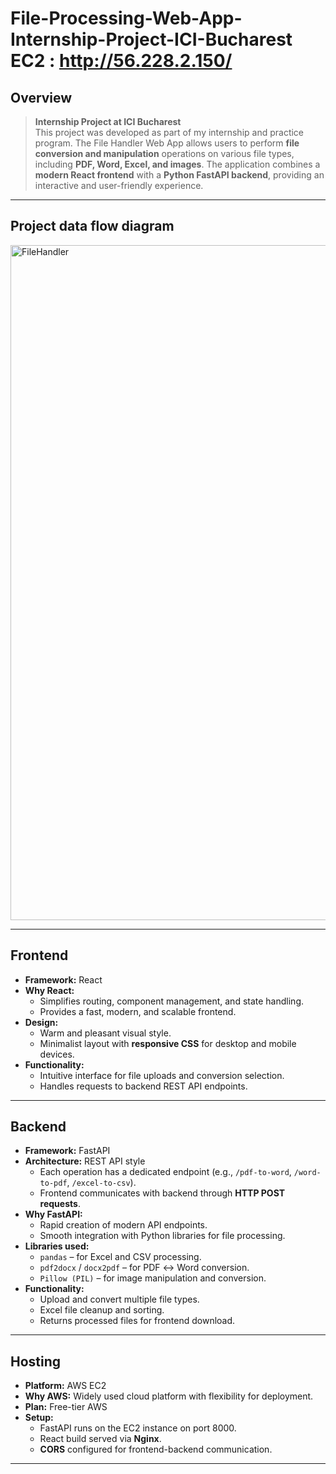 # File-Processing-Web-App-Internship-Project-ICI-Bucharest EC2 : http://56.228.2.150/
## Overview

> **Internship Project at ICI Bucharest**  
> This project was developed as part of my internship and practice program. The File Handler Web App allows users to perform **file conversion and manipulation** operations on various file types, including **PDF, Word, Excel, and images**. The application combines a **modern React frontend** with a **Python FastAPI backend**, providing an interactive and user-friendly experience.

---
## Project data flow diagram

<img width="1920" height="1080" alt="FileHandler" src="https://github.com/user-attachments/assets/2414f567-cb8f-492a-a52e-9ac100b5d410" />

---
## Frontend

- **Framework:** React  
- **Why React:**  
  - Simplifies routing, component management, and state handling.  
  - Provides a fast, modern, and scalable frontend.  
- **Design:**  
  - Warm and pleasant visual style.  
  - Minimalist layout with **responsive CSS** for desktop and mobile devices.  
- **Functionality:**  
  - Intuitive interface for file uploads and conversion selection.  
  - Handles requests to backend REST API endpoints.  

---

## Backend

- **Framework:** FastAPI  
- **Architecture:** REST API style  
  - Each operation has a dedicated endpoint (e.g., `/pdf-to-word`, `/word-to-pdf`, `/excel-to-csv`).  
  - Frontend communicates with backend through **HTTP POST requests**.  
- **Why FastAPI:**  
  - Rapid creation of modern API endpoints.  
  - Smooth integration with Python libraries for file processing.  
- **Libraries used:**  
  - `pandas` – for Excel and CSV processing.  
  - `pdf2docx` / `docx2pdf` – for PDF ↔ Word conversion.  
  - `Pillow (PIL)` – for image manipulation and conversion.  
- **Functionality:**  
  - Upload and convert multiple file types.  
  - Excel file cleanup and sorting.  
  - Returns processed files for frontend download.  

---

## Hosting

- **Platform:** AWS EC2  
- **Why AWS:** Widely used cloud platform with flexibility for deployment.  
- **Plan:** Free-tier AWS  
- **Setup:**  
  - FastAPI runs on the EC2 instance on port 8000.  
  - React build served via **Nginx**.  
  - **CORS** configured for frontend-backend communication.  

---


